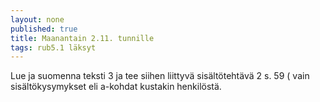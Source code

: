 ```yaml
---
layout: none
published: true
title: Maanantain 2.11. tunnille
tags: rub5.1 läksyt
---
```

Lue ja suomenna teksti 3 ja tee siihen liittyvä sisältötehtävä 2 s. 59 ( vain sisältökysymykset eli a-kohdat kustakin henkilöstä.


